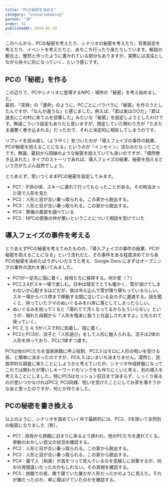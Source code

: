 ```yaml
---
title: "PCの秘密を決める"
category: "scenariomaking"
parent: "30"
order: 34
publishedAt: 2014-05-10
---
```


このへんから、PCの秘密を考えたり、シナリオの秘密を考えたり、背景設定を考えたり、イベントを考えたりと、あちこち行ったり来たりしています。解説の都合上、整然と作ったように書かれている部分もありますが、実際には混沌としながら徐々に形になっていく、という感じです。

## PCの「秘密」を作る  


この辺りで、PCやシナリオに登場するNPC・場所の「秘密」を考え始めました。  
最初、『深淵』の「運命」のように、PCごとにバラバラに「秘密」を作ろうとしたんですが、「なんか違うな」と感じました。例えば、「君は実は○○だ」「君は過去にこの村に来て△を目撃した」みたいな「秘密」を設定しようとしたわけです。無論こういう設定もありだと思いますが、想定していた関わり方が「たまたま運悪く巻き込まれる」だったので、それと決定的に相反してしまうのです。

リプレイを読み直し（ようやく）気づいたのが「導入フェイズの事件の結果、PCが秘密を抱えることになる」というのが『インセイン』流なのだなってことです。無論、最初から因縁のような秘密を抱えていても良いのですが、「偶然巻き込まれた」タイプのストーリであれば、導入フェイズの結果、秘密を抱えるという方がたぶん自然でしょう。

とりあえず、思いつくままPCの秘密を設定してみます。

- PC1：子供の頃、スキーに連れて行ってもらったことがある。その時泊まった宿で人形を見た
- PC2：人形と目が合い乗っ取られる。この家から脱出する。
- PC3：人形と目が合い乗っ取られる。この家から脱出する。
- PC4：葬儀の風習を調べている
- PC5：NPCの家族の仲が悪いということについて相談を受けていた

## 導入フェイズの事件を考える  


とりあえずPCの秘密を考えてみたものの、「導入フェイズの事件の結果、PCが秘密を抱えることになる」という流れだと、その事件をある程度決めてから各PCの秘密を決めたほうがいいだろうと考え、Google Docs にまずはオープニングの事件の流れを書いてみました。

- PC1が一足先に宿に着く。叔母たちに挨拶する。何か変（？）
- PC2,3,4がスキー場で楽しむ。日中は晴天でとても暖かく、雪が溶けてしまわないか心配するほどだが、夜は冷え込んで雪が降り積もっているらしい。スキー場からバス停まで移動する間に泣いている女の子に遭遇する。話を聞くと、持っていたクマのぬいぐるみを川岸に落としてしまったらしい。
- ぬいぐるみを拾ってくると「濡れてて汚くなってるからもういらない」というが、現れた母親から「人形を粗末に扱うと仕返しされますよ」と叱られて帰っていく。
- PC 2, 3, 4, 5がバスで村に到着し、宿に着く。
- PC2とPC3が、涼子と「人形遊び」をして人形に魅入られる。涼子は2体の人形を持っており、PCに1体ずつ渡す。

PC1は他のPCたちを温泉旅館に呼ぶ役割、PC2,3 はモロに人形の呪いを受ける係、と簡単に決まったのですが、PC4, 5 はいまいち決まりません。漠然と、民族学的な調査に来たことにしようかと考えていたが、シナリオ作成終盤になってこれでは関わりが薄いしキーワードのリンクをも作りにくいと考え、別の導入を考えることにしました。特にPC5はセッション前日まで決まらず、しっくり来るのが思いつかなければPC2, PC3同様、呪いを受けたことにしてお茶を濁そうかなあと思ったのですが、何とか作りました。

## PCの秘密を書き換える  


  
以上のように、シナリオを詰めていく中で最終的には、PC2、3を除いて全然別の秘密になりました（笑）。

   
- PC1：叔母から旅館に泊まりに来るよう誘われ、他のPCたちを連れてくる。挙動のおかしい叔父の状況を確認する。
- PC2：人形と目が合い乗っ取られる。この家から脱出する。
- PC3：人形と目が合い乗っ取られる。この家から脱出する。
- PC4：蔵で人（和美）が首をつって死んでいるのを窓越しに目撃するが、何かの見間違いだったのかもしれない。その真相を確認する。
- PC5：旅館での夜、隣で寝ていた誰かが人形だったかのように見えた。それが誰だったのか、単に寝ぼけていたのかを確認する。
